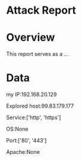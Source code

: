 
Attack Report
=============

# Overview


This report serves as a ...
# Data


my IP:192.168.20.129

Explored host:99.83.179.177

Service:['http', 'https']

OS:None

Port:['80', '443']

Apache:None